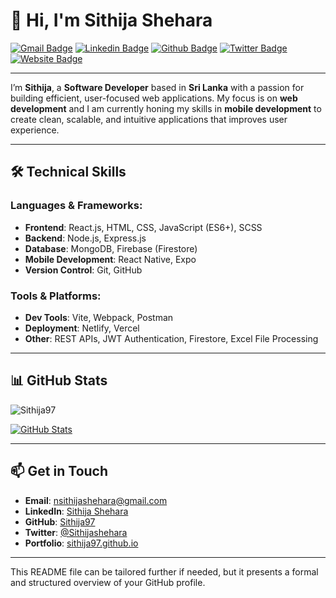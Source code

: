 

# 👋 Hi, I'm **Sithija Shehara**

[![Gmail Badge](https://img.shields.io/badge/-nsithijashehara@gmail.com-c14438?style=flat&logo=Gmail&logoColor=white&link=mailto:nsithijashehara@gmail.com)](mailto:nsithijashehara@gmail.com) 
[![Linkedin Badge](https://img.shields.io/badge/-sithijashehara-0072b1?style=flat&logo=Linkedin&logoColor=white&link=https://www.linkedin.com/in/sithijashehara/)](https://www.linkedin.com/in/sithija-shehara-6a0a6815b/) 
[![Github Badge](https://img.shields.io/badge/-Sithija97-grey?style=flat&logo=github&logoColor=white&link=https://github.com/Sithija97/)](https://www.github.com/Sithija97/) 
[![Twitter Badge](https://img.shields.io/badge/-@Sithijashehara-00acee?style=flat&logo=twitter&logoColor=white&link=https://twitter.com/@Sithijashehara/)](https://twitter.com/Sithijashehara) 
[![Website Badge](https://img.shields.io/badge/Portfolio-sithijashehara-2648ff?style=flat-square&logo=google-chrome)](https://sithija97.github.io/)

---

I’m **Sithija**, a **Software Developer** based in **Sri Lanka** with a passion for building efficient, user-focused web applications. My focus is on **web development** and I am currently honing my skills in **mobile development** to create clean, scalable, and intuitive applications that improves user experience.

---

## 🛠️ **Technical Skills**

### Languages & Frameworks:
- **Frontend**: React.js, HTML, CSS, JavaScript (ES6+), SCSS
- **Backend**: Node.js, Express.js
- **Database**: MongoDB, Firebase (Firestore)
- **Mobile Development**: React Native, Expo
- **Version Control**: Git, GitHub

### Tools & Platforms:
- **Dev Tools**: Vite, Webpack, Postman
- **Deployment**: Netlify, Vercel
- **Other**: REST APIs, JWT Authentication, Firestore, Excel File Processing

---

## 📊 **GitHub Stats**

<p align="left">
  <img src="https://komarev.com/ghpvc/?username=Sithija97" alt="Sithija97" />
</p>

[![GitHub Stats](https://github-readme-stats.vercel.app/api?username=Sithija97&show_icons=true&include_all_commits=true)](https://github.com/Sithija97/github-readme-stats)

<!-- [![Top Languages](https://github-readme-stats.vercel.app/api/top-langs/?username=Sithija97&layout=compact)](https://github.com/Sithija97/github-readme-stats) -->

---

## 📫 **Get in Touch**
- **Email**: nsithijashehara@gmail.com
- **LinkedIn**: [Sithija Shehara](https://www.linkedin.com/in/sithijashehara/)
- **GitHub**: [Sithija97](https://github.com/Sithija97)
- **Twitter**: [@Sithijashehara](https://twitter.com/Sithijashehara)
- **Portfolio**: [sithija97.github.io](https://sithija97.github.io/)

---

This README file can be tailored further if needed, but it presents a formal and structured overview of your GitHub profile.
